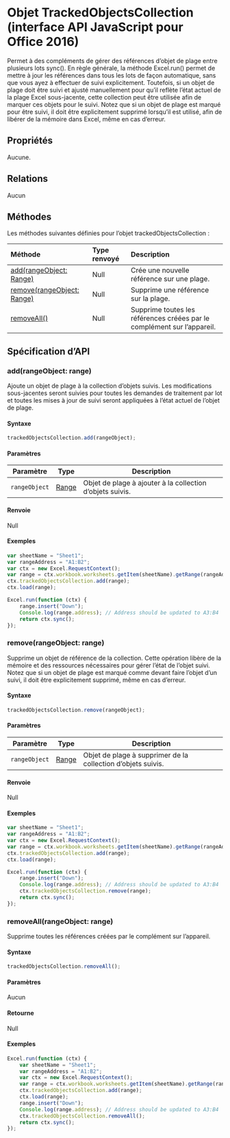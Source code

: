 # <a name="trackedobjectscollection-object-(javascript-api-for-office-2016)"></a>Objet TrackedObjectsCollection (interface API JavaScript pour Office 2016)

Permet à des compléments de gérer des références d’objet de plage entre plusieurs lots sync(). En règle générale, la méthode Excel.run() permet de mettre à jour les références dans tous les lots de façon automatique, sans que vous ayez à effectuer de suivi explicitement. Toutefois, si un objet de plage doit être suivi et ajusté manuellement pour qu’il reflète l’état actuel de la plage Excel sous-jacente, cette collection peut être utilisée afin de marquer ces objets pour le suivi. Notez que si un objet de plage est marqué pour être suivi, il doit être explicitement supprimé lorsqu’il est utilisé, afin de libérer de la mémoire dans Excel, même en cas d’erreur.

## <a name="properties"></a>Propriétés
Aucune.

## <a name="relationships"></a>Relations

Aucun

## <a name="methods"></a>Méthodes

Les méthodes suivantes définies pour l’objet trackedObjectsCollection :

| Méthode     | Type renvoyé    |Description|
|:-----------------|:--------|:----------|
|[add(rangeObject: Range)](#addrangeobject-range)| Null             |Crée une nouvelle référence sur une plage.|
|[remove(rangeObject: Range)](#removerangeobject-range)| Null             |Supprime une référence sur la plage.  |
|[removeAll()](#removeallrangeobject-range)| Null|Supprime toutes les références créées par le complément sur l’appareil.|


## <a name="api-specification"></a>Spécification d’API 

### <a name="add(rangeobject:-range)"></a>add(rangeObject: range)
Ajoute un objet de plage à la collection d’objets suivis. Les modifications sous-jacentes seront suivies pour toutes les demandes de traitement par lot et toutes les mises à jour de suivi seront appliquées à l’état actuel de l’objet de plage. 

#### <a name="syntax"></a>Syntaxe
```js
trackedObjectsCollection.add(rangeObject);
```

#### <a name="parameters"></a>Paramètres

Paramètre       | Type   | Description
--------------- | ------ | ------------
`rangeObject`  | [Range](range.md)| Objet de plage à ajouter à la collection d’objets suivis.

#### <a name="returns"></a>Renvoie
Null

#### <a name="examples"></a>Exemples

```js
var sheetName = "Sheet1";
var rangeAddress = "A1:B2";
var ctx = new Excel.RequestContext();
var range = ctx.workbook.worksheets.getItem(sheetName).getRange(rangeAddress);
ctx.trackedObjectsCollection.add(range);
ctx.load(range);

Excel.run(function (ctx) { 
    range.insert("Down");
    Console.log(range.address); // Address should be updated to A3:B4
    return ctx.sync(); 
});
```


### <a name="remove(rangeobject:-range)"></a>remove(rangeObject: range)

Supprime un objet de référence de la collection. Cette opération libère de la mémoire et des ressources nécessaires pour gérer l’état de l’objet suivi. Notez que si un objet de plage est marqué comme devant faire l’objet d’un suivi, il doit être explicitement supprimé, même en cas d’erreur.

#### <a name="syntax"></a>Syntaxe
```js
trackedObjectsCollection.remove(rangeObject);
```

#### <a name="parameters"></a>Paramètres

Paramètre       | Type   | Description
--------------- | ------ | ------------
`rangeObject`  | [Range](range.md)| Objet de plage à supprimer de la collection d’objets suivis.

#### <a name="returns"></a>Renvoie
Null

#### <a name="examples"></a>Exemples


```js
var sheetName = "Sheet1";
var rangeAddress = "A1:B2";
var ctx = new Excel.RequestContext();
var range = ctx.workbook.worksheets.getItem(sheetName).getRange(rangeAddress);
ctx.trackedObjectsCollection.add(range);
ctx.load(range);

Excel.run(function (ctx) { 
    range.insert("Down");
    Console.log(range.address); // Address should be updated to A3:B4
    ctx.trackedObjectsCollection.remove(range); 
    return ctx.sync(); 
});
```

### <a name="removeall(rangeobject:-range)"></a>removeAll(rangeObject: range)

Supprime toutes les références créées par le complément sur l’appareil.

#### <a name="syntax"></a>Syntaxe
```js
trackedObjectsCollection.removeAll();
```

#### <a name="parameters"></a>Paramètres

Aucun

#### <a name="returns"></a>Retourne
Null

#### <a name="examples"></a>Exemples

```js
Excel.run(function (ctx) { 
    var sheetName = "Sheet1";
    var rangeAddress = "A1:B2";
    var ctx = new Excel.RequestContext();
    var range = ctx.workbook.worksheets.getItem(sheetName).getRange(rangeAddress);
    ctx.trackedObjectsCollection.add(range);
    ctx.load(range);
    range.insert("Down");
    Console.log(range.address); // Address should be updated to A3:B4
    ctx.trackedObjectsCollection.removeAll(); 
    return ctx.sync(); 
});
```
